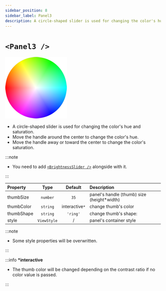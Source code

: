 ```yaml
---
sidebar_position: 8
sidebar_label: Panel3
description: A circle-shaped slider is used for changing the color's hue and saturation.
---
```


# `<Panel3 />`

![panel2](../../../images/panel3.png)

- A circle-shaped slider is used for changing the color's hue and saturation.
- Move the handle around the center to change the color's hue.
- Move the handle away or toward the center to change the color's saturation.

:::note

- You need to add [`<BrightnessSlider />`](#small_orange_diamondbrightnessslider-) alongside with it.

:::

| Property   |    Type     |    Default     | Description                                 |
| :--------- | :---------: | :------------: | :------------------------------------------ |
| thumbSize  |  `number`   |      `35`      | panel's handle (thumb) size (height\*width) |
| thumbColor |  `string`   | interactive`*` | change thumb's color                        |
| thumbShape |  `string`   |    `'ring'`    | change thumb's shape: <shapes/>             |
| style      | `ViewStyle` |       /        | panel's container style                     |

:::note

- Some style properties will be overwritten.

:::

:::info **\*interactive**

- The thumb color will be changed depending on the contrast ratio if no color value is passed.

:::
